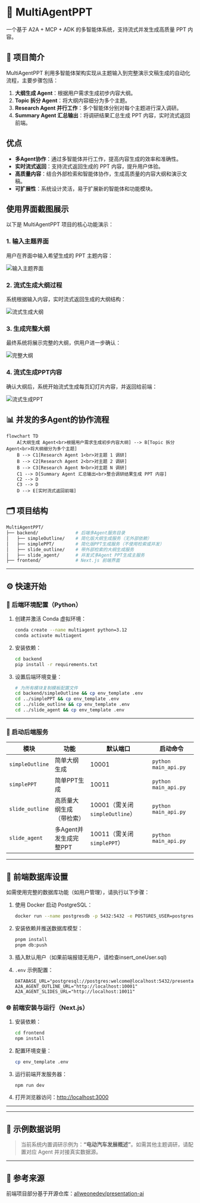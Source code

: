 # 🚀 MultiAgentPPT

一个基于 A2A + MCP + ADK 的多智能体系统，支持流式并发生成高质量 PPT 内容。

## 🧠 项目简介

MultiAgentPPT 利用多智能体架构实现从主题输入到完整演示文稿生成的自动化流程，主要步骤包括：

1. **大纲生成 Agent**：根据用户需求生成初步内容大纲。
2. **Topic 拆分 Agent**：将大纲内容细分为多个主题。
3. **Research Agent 并行工作**：多个智能体分别对每个主题进行深入调研。
4. **Summary Agent 汇总输出**：将调研结果汇总生成 PPT 内容，实时流式返回前端。

## 优点
- **多Agent协作**：通过多智能体并行工作，提高内容生成的效率和准确性。
- **实时流式返回**：支持流式返回生成的 PPT 内容，提升用户体验。
- **高质量内容**：结合外部检索和智能体协作，生成高质量的内容大纲和演示文稿。
- **可扩展性**：系统设计灵活，易于扩展新的智能体和功能模块。

## 使用界面截图展示

以下是 MultiAgentPPT 项目的核心功能演示：

### 1. 输入主题界面

用户在界面中输入希望生成的 PPT 主题内容：

![输入主题界面](docs/1测试界面输入主题.png)

### 2. 流式生成大纲过程

系统根据输入内容，实时流式返回生成的大纲结构：

![流式生成大纲](docs/2流式生成大纲.png)

### 3. 生成完整大纲

最终系统将展示完整的大纲，供用户进一步确认：

![完整大纲](docs/3完整大纲.png)

### 4. 流式生成PPT内容

确认大纲后，系统开始流式生成每页幻灯片内容，并返回给前端：

![流式生成PPT](docs/4流式生成PPT.png)


## 📊 并发的多Agent的协作流程
```mermaid
flowchart TD
    A[大纲生成 Agent<br>根据用户需求生成初步内容大纲] --> B[Topic 拆分 Agent<br>将大纲细分为多个主题]
    B --> C1[Research Agent 1<br>对主题 1 调研]
    B --> C2[Research Agent 2<br>对主题 2 调研]
    B --> C3[Research Agent N<br>对主题 N 调研]
    C1 --> D[Summary Agent 汇总输出<br>整合调研结果生成 PPT 内容]
    C2 --> D
    C3 --> D
    D --> E[实时流式返回前端]
```


## 🗂️ 项目结构

```bash
MultiAgentPPT/
├── backend/              # 后端多Agent服务目录
│   ├── simpleOutline/    # 简化版大纲生成服务（无外部依赖）
│   ├── simplePPT/        # 简化版PPT生成服务（不使用检索或并发）
│   ├── slide_outline/    # 带外部检索的大纲生成服务
│   ├── slide_agent/      # 并发式多Agent PPT生成主服务
├── frontend/             # Next.js 前端界面
```

---

## ⚙️ 快速开始

### 🐍 后端环境配置（Python）

1. 创建并激活 Conda 虚拟环境：

   ```bash
   conda create --name multiagent python=3.12
   conda activate multiagent
   ```

2. 安装依赖：

   ```bash
   cd backend
   pip install -r requirements.txt
   ```

3. 设置后端环境变量：

   ```bash
   # 为所有模块复制模板配置文件
   cd backend/simpleOutline && cp env_template .env
   cd ../simplePPT && cp env_template .env
   cd ../slide_outline && cp env_template .env
   cd ../slide_agent && cp env_template .env
   ```

---

### 🧪 启动后端服务

| 模块              | 功能              | 默认端口                       | 启动命令                 |
| --------------- | --------------- | -------------------------- | -------------------- |
| `simpleOutline` | 简单大纲生成          | 10001                      | `python main_api.py` |
| `simplePPT`     | 简单PPT生成         | 10011                      | `python main_api.py` |
| `slide_outline` | 高质量大纲生成（带检索）    | 10001（需关闭 `simpleOutline`） | `python main_api.py` |
| `slide_agent`   | 多Agent并发生成完整PPT | 10011（需关闭 `simplePPT`）     | `python main_api.py` |

---

## 🧱 前端数据库设置

如需使用完整的数据库功能（如用户管理），请执行以下步骤：

1. 使用 Docker 启动 PostgreSQL：

   ```bash
   docker run --name postgresdb -p 5432:5432 -e POSTGRES_USER=postgres -e POSTGRES_PASSWORD=welcome -d postgres
   ```

2. 安装依赖并推送数据库模型：

   ```bash
   pnpm install
   pnpm db:push
   ```

3. 插入默认用户（如果前端报错无用户，请检查insert_oneUser.sql)

4. `.env` 示例配置：

   ```env
   DATABASE_URL="postgresql://postgres:welcome@localhost:5432/presentation_ai"
   A2A_AGENT_OUTLINE_URL="http://localhost:10001"
   A2A_AGENT_SLIDES_URL="http://localhost:10011"
   ```

### 🌐 前端安装与运行（Next.js）

1. 安装依赖：

   ```bash
   cd frontend
   npm install
   ```

2. 配置环境变量：

   ```bash
   cp env_template .env
   ```

3. 运行前端开发服务器：

   ```bash
   npm run dev
   ```

4. 打开浏览器访问：[http://localhost:3000](http://localhost:3000)

---


---

## 🧪 示例数据说明

> 当前系统内置调研示例为：**“电动汽车发展概述”**。如需其他主题调研，请配置对应 Agent 并对接真实数据源。

---

## 📎 参考来源

前端项目部分基于开源仓库：[allweonedev/presentation-ai](https://github.com/allweonedev/presentation-ai)
